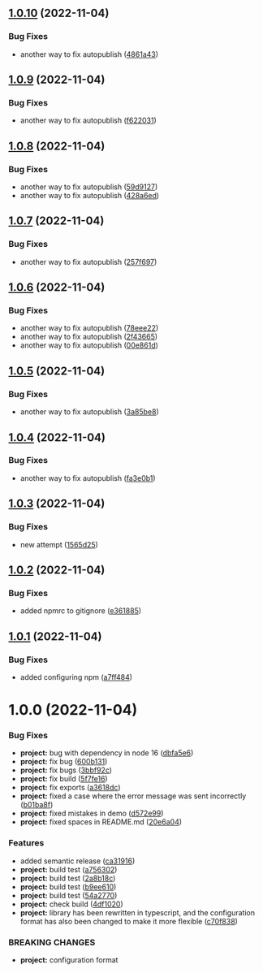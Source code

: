 ## [1.0.10](https://github.com/8r3y/semantic-release-discord-bot/compare/v1.0.9...v1.0.10) (2022-11-04)


### Bug Fixes

* another way to fix autopublish ([4861a43](https://github.com/8r3y/semantic-release-discord-bot/commit/4861a43929e6922b83f1b16ab785b1cb015abfd5))

## [1.0.9](https://github.com/8r3y/semantic-release-discord-bot/compare/v1.0.8...v1.0.9) (2022-11-04)


### Bug Fixes

* another way to fix autopublish ([f622031](https://github.com/8r3y/semantic-release-discord-bot/commit/f62203176949968c7a94c6847c87d0658751a3f2))

## [1.0.8](https://github.com/8r3y/semantic-release-discord-bot/compare/v1.0.7...v1.0.8) (2022-11-04)


### Bug Fixes

* another way to fix autopublish ([59d9127](https://github.com/8r3y/semantic-release-discord-bot/commit/59d9127de6e3bbb031414d639fdc3733264a2c00))
* another way to fix autopublish ([428a6ed](https://github.com/8r3y/semantic-release-discord-bot/commit/428a6ed3e2ba4cdfb7de1ed4674652aa967c5cad))

## [1.0.7](https://github.com/8r3y/semantic-release-discord-bot/compare/v1.0.6...v1.0.7) (2022-11-04)


### Bug Fixes

* another way to fix autopublish ([257f697](https://github.com/8r3y/semantic-release-discord-bot/commit/257f69793390c49c65ce2e29679e57dd3e406e6b))

## [1.0.6](https://github.com/8r3y/semantic-release-discord-bot/compare/v1.0.5...v1.0.6) (2022-11-04)


### Bug Fixes

* another way to fix autopublish ([78eee22](https://github.com/8r3y/semantic-release-discord-bot/commit/78eee22d53f015cc2b23410b8176a573133fd482))
* another way to fix autopublish ([2f43665](https://github.com/8r3y/semantic-release-discord-bot/commit/2f436658bd52e3ac5774ab6ff507dd226ac16c96))
* another way to fix autopublish ([00e861d](https://github.com/8r3y/semantic-release-discord-bot/commit/00e861db5c56ec828ecd19ee21e149223f5b74ef))

## [1.0.5](https://github.com/8r3y/semantic-release-discord-bot/compare/v1.0.4...v1.0.5) (2022-11-04)


### Bug Fixes

* another way to fix autopublish ([3a85be8](https://github.com/8r3y/semantic-release-discord-bot/commit/3a85be833a012c0edbdb5e3d0d4c400fec585d52))

## [1.0.4](https://github.com/8r3y/semantic-release-discord-bot/compare/v1.0.3...v1.0.4) (2022-11-04)


### Bug Fixes

* another way to fix autopublish ([fa3e0b1](https://github.com/8r3y/semantic-release-discord-bot/commit/fa3e0b1f99d484d9adcb1fbc5c11b619244df9a2))

## [1.0.3](https://github.com/8r3y/semantic-release-discord-bot/compare/v1.0.2...v1.0.3) (2022-11-04)


### Bug Fixes

* new attempt ([1565d25](https://github.com/8r3y/semantic-release-discord-bot/commit/1565d251a8d383480adaa0464f06fb4a7bd85ee8))

## [1.0.2](https://github.com/8r3y/semantic-release-discord-bot/compare/v1.0.1...v1.0.2) (2022-11-04)


### Bug Fixes

* added npmrc to gitignore ([e361885](https://github.com/8r3y/semantic-release-discord-bot/commit/e3618850a02850afb1d41a89ef824b98ad806da7))

## [1.0.1](https://github.com/8r3y/semantic-release-discord-bot/compare/v1.0.0...v1.0.1) (2022-11-04)


### Bug Fixes

* added configuring npm ([a7ff484](https://github.com/8r3y/semantic-release-discord-bot/commit/a7ff484b7adec74351a2eb92d83d8c1c1fa94923))

# 1.0.0 (2022-11-04)


### Bug Fixes

* **project:** bug with dependency in node 16 ([dbfa5e6](https://github.com/8r3y/semantic-release-discord-bot/commit/dbfa5e63c46d0bb8ecac844db087698be129ad3f))
* **project:** fix bug ([600b131](https://github.com/8r3y/semantic-release-discord-bot/commit/600b1316e5729ccece5ad94112cf9878b18780a9))
* **project:** fix bugs ([3bbf92c](https://github.com/8r3y/semantic-release-discord-bot/commit/3bbf92c2745fe0396d4e67522612babc2281285c))
* **project:** fix build ([5f7fe16](https://github.com/8r3y/semantic-release-discord-bot/commit/5f7fe1624342bf775ac830ddd40c497722e77edc))
* **project:** fix exports ([a3618dc](https://github.com/8r3y/semantic-release-discord-bot/commit/a3618dc59e4dbff710bd0380e43c1ca55ac1e6eb))
* **project:** fixed a case where the error message was sent incorrectly ([b01ba8f](https://github.com/8r3y/semantic-release-discord-bot/commit/b01ba8f04e3862ee0de6c38275f43a0ac55c3d0c))
* **project:** fixed mistakes in demo ([d572e99](https://github.com/8r3y/semantic-release-discord-bot/commit/d572e994db1f2598fdc7912e618706977353c315))
* **project:** fixed spaces in README.md ([20e6a04](https://github.com/8r3y/semantic-release-discord-bot/commit/20e6a04a1597d237d2b44223f8b1b8b8086c40fb))


### Features

* added semantic release ([ca31916](https://github.com/8r3y/semantic-release-discord-bot/commit/ca31916ffe8e5bda096d82fc42f29cc29aade182))
* **project:** build test ([a756302](https://github.com/8r3y/semantic-release-discord-bot/commit/a756302d35155302f3b73ea589b2f112e0a6597e))
* **project:** build test ([2a8b18c](https://github.com/8r3y/semantic-release-discord-bot/commit/2a8b18c08bb01e0bc28ddd7a2ffcdfb221854671))
* **project:** build test ([b9ee610](https://github.com/8r3y/semantic-release-discord-bot/commit/b9ee610cb5576d54f2fe1830544edb8065b43a2d))
* **project:** build test ([54a2770](https://github.com/8r3y/semantic-release-discord-bot/commit/54a2770d778d968dcbc7e88009bf56cc42369696))
* **project:** check build ([4df1020](https://github.com/8r3y/semantic-release-discord-bot/commit/4df102013f4960152a7c246184ef76a23e795628))
* **project:** library has been rewritten in typescript, and the configuration format has also been changed to make it more flexible ([c70f838](https://github.com/8r3y/semantic-release-discord-bot/commit/c70f83815f7f95c76175e8d5ecbe0b9908eaf8a7))


### BREAKING CHANGES

* **project:** configuration format
